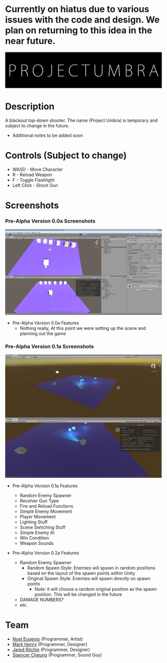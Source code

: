 # Currently on hiatus due to various issues with the code and design. We plan on returning to this idea in the near future.

![PROJECT UMBRA](https://raw.githubusercontent.com/Shiro-/Project-Umbra/master/Images/coolpic.png)

# Description
A blackout top-down shooter. The name (Project Umbra) is temporary and subject to change in the future.
* Additional notes to be added soon

# Controls (Subject to change)
* WASD - Move Character
* R - Reload Weapon
* F - Toggle Flashlight
* Left Click - Shoot Gun

# Screenshots
### Pre-Alpha Version 0.0a Screenshots
![Pre-Alpha Version 0.0a](https://raw.githubusercontent.com/Shiro-/Project-Umbra/master/Images/Screenshot000.png)
* Pre-Alpha Version 0.0a Features
  - Nothing really, At this point we were setting up the scene and planning out the game

### Pre-Alpha Version 0.1a Screenshots
![Pre-Alpha Version 0.1a](https://raw.githubusercontent.com/Shiro-/Project-Umbra/master/Images/Screenshot001.png)
* Pre-Alpha Version 0.1a Features
  - Random Enemy Spawner
  - Revolver Gun Type
  - Fire and Reload Functions
  - Simple Enemy Movement
  - Player Movement
  - Lighting Stuff
  - Scene Switching Stuff
  - Simple Enemy AI
  - Win Condition
  - Weapon Sounds
  
* Pre-Alpha Version 0.2a Features
  - Random Enemy Spawner
    - Random Spawn Style: Enemies will spawn in random positions based on the layout of the spawn points within Unity
    - Original Spawn Style: Enemies will spawn directly on spawn points
      - Note: it will choose a random original position as the spawn position. This will be changed in the future
  - DAMAGE NUMBERS?
  - etc.

# Team
* [Noel Eugenio](https://github.com/Shiro-) (Programmer, Artist)
* [Mark Henry](https://github.com/Slyferzz) (Programmer, Designer)
* [Jared Ritchie](https://github.com/1000Mega) (Programmer, Designer)
* [Spencer Cheung](https://github.com/Spenzaur) (Programmer, Sound Guy)
